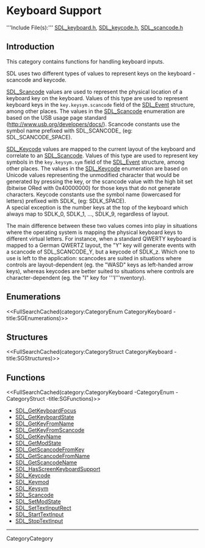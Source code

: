 
# Keyboard Support

'''Include File(s):'''  [SDL_keyboard.h](http://hg.libsdl.org/SDL/file/default/include/SDL_keyboard.h), [SDL_keycode.h](http://hg.libsdl.org/SDL/file/default/include/SDL_keycode.h), [SDL_scancode.h](http://hg.libsdl.org/SDL/file/default/include/SDL_scancode.h)



## Introduction

This category contains functions for handling keyboard inputs.  

SDL uses two different types of values to represent keys on the keyboard - scancode and keycode.

[SDL_Scancode](SDL_Scancode) values are used to represent the physical location of a keyboard key on the keyboard. Values of this type are used to represent keyboard keys in the <code>key.keysym.scancode</code> field of the [SDL_Event](SDL_Event) structure, among other places. The values in the [SDL_Scancode](SDL_Scancode) enumeration are based on the USB usage page standard (http://www.usb.org/developers/docs/).  Scancode constants use the symbol name prefixed with SDL_SCANCODE_ (eg: SDL_SCANCODE_SPACE). 

[SDL_Keycode](SDL_Keycode) values are mapped to the current layout of the keyboard and correlate to an [SDL_Scancode](SDL_Scancode). Values of this type are used to represent key symbols in the <code>key.keysym.sym</code> field of the [SDL_Event](SDL_Event) structure, among other places. The values in the [SDL_Keycode](SDL_Keycode) enumeration are based on Unicode values representing the unmodified character that would be generated by pressing the key, or the scancode value with the high bit set (bitwise ORed with 0x40000000) for those keys that do not generate characters.  Keycode constants use the symbol name (lowercased for letters) prefixed with SDLK_ (eg: SDLK_SPACE).<br/>
A special exception is the number keys at the top of the keyboard which always map to SDLK_0, SDLK_1, ..., SDLK_9, regardless of layout.

The main difference between these two values comes into play in situations where the operating system is mapping the physical keyboard keys to different virtual letters. For instance, when a standard QWERTY keyboard is mapped to a German QWERTZ layout, the "Y" key will generate events with a scancode of SDL_SCANCODE_Y, but a keycode of SDLK_z. Which one to use is left to the application: scancodes are suited in situations where controls are layout-dependent (eg. the "WASD" keys as left-handed arrow keys), whereas keycodes are better suited to situations where controls are character-dependent (eg. the "I" key for '''I'''nventory).

## Enumerations
<<FullSearchCached(category:CategoryEnum CategoryKeyboard -title:SGEnumerations)>>

## Structures
<<FullSearchCached(category:CategoryStruct CategoryKeyboard -title:SGStructures)>>

## Functions
<<FullSearchCached(category:CategoryKeyboard -CategoryEnum -CategoryStruct -title:SGFunctions)>>

<!-- BEGIN CATEGORY LIST -->
- [SDL_GetKeyboardFocus](SDL_GetKeyboardFocus)
- [SDL_GetKeyboardState](SDL_GetKeyboardState)
- [SDL_GetKeyFromName](SDL_GetKeyFromName)
- [SDL_GetKeyFromScancode](SDL_GetKeyFromScancode)
- [SDL_GetKeyName](SDL_GetKeyName)
- [SDL_GetModState](SDL_GetModState)
- [SDL_GetScancodeFromKey](SDL_GetScancodeFromKey)
- [SDL_GetScancodeFromName](SDL_GetScancodeFromName)
- [SDL_GetScancodeName](SDL_GetScancodeName)
- [SDL_HasScreenKeyboardSupport](SDL_HasScreenKeyboardSupport)
- [SDL_Keycode](SDL_Keycode)
- [SDL_Keymod](SDL_Keymod)
- [SDL_Keysym](SDL_Keysym)
- [SDL_Scancode](SDL_Scancode)
- [SDL_SetModState](SDL_SetModState)
- [SDL_SetTextInputRect](SDL_SetTextInputRect)
- [SDL_StartTextInput](SDL_StartTextInput)
- [SDL_StopTextInput](SDL_StopTextInput)
<!-- END CATEGORY LIST -->
----
CategoryCategory
